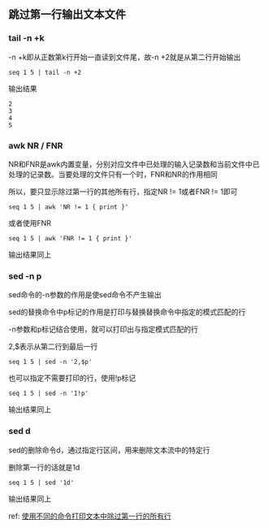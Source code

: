 ## 跳过第一行输出文本文件

### tail -n +k

-n +k即从正数第k行开始一直读到文件尾，故-n +2就是从第二行开始输出

```shell
seq 1 5 | tail -n +2
```

输出结果
```
2
3
4
5
```

### awk NR / FNR

NR和FNR是awk内置变量，分别对应文件中已处理的输入记录数和当前文件中已处理的记录数。当要处理的文件只有一个时，FNR和NR的作用相同

所以，要只显示除过第一行的其他所有行，指定NR != 1或者FNR != 1即可

```shell
seq 1 5 | awk 'NR != 1 { print }'
```

或者使用FNR

```shell
seq 1 5 | awk 'FNR != 1 { print }'
```

输出结果同上

### sed -n p

sed命令的-n参数的作用是使sed命令不产生输出

sed的替换命令中p标记的作用是打印与替换替换命令中指定的模式匹配的行

-n参数和p标记结合使用，就可以打印出与指定模式匹配的行

2,$表示从第二行到最后一行

```shell
seq 1 5 | sed -n '2,$p'
```

也可以指定不需要打印的行，使用!p标记

```shell
seq 1 5 | sed -n '1!p'
```

输出结果同上

### sed d

sed的删除命令d，通过指定行区间，用来删除文本流中的特定行

删除第一行的话就是1d


```shell
seq 1 5 | sed '1d'
```

输出结果同上

ref: [使用不同的命令打印文本中除过第一行的所有行](https://blog.csdn.net/swinfans/article/details/82823478)
